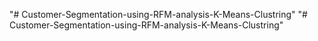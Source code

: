 "# Customer-Segmentation-using-RFM-analysis-K-Means-Clustring" 
"# Customer-Segmentation-using-RFM-analysis-K-Means-Clustring" 
